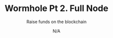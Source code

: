 ---
  title: Wormhole Pt 2. Full Node
  subtitle: Raise funds on the blockchain
  description: Part 2 of the wormhole series.  Setup the backend full node and REST services
  author: N/A
  publishedAt: 2000-01-01
  updatedAt: 2018-07-02
---